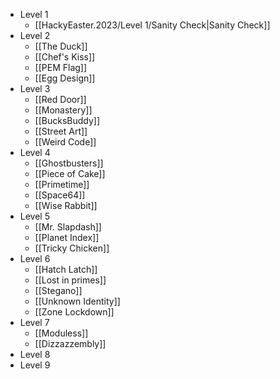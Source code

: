 - Level 1
	- [[HackyEaster.2023/Level 1/Sanity Check|Sanity Check]]
- Level 2
	- [[The Duck]]
	- [[Chef's Kiss]]
	- [[PEM Flag]]
	- [[Egg Design]]
- Level 3
	- [[Red Door]]
	- [[Monastery]]
	- [[BucksBuddy]]
	- [[Street Art]]
	- [[Weird Code]]
- Level 4
	- [[Ghostbusters]]
	- [[Piece of Cake]]
	- [[Primetime]]
	- [[Space64]]
	- [[Wise Rabbit]]
- Level 5
	- [[Mr. Slapdash]]
	- [[Planet Index]]
	- [[Tricky Chicken]]
- Level 6
	- [[Hatch Latch]]
	- [[Lost in primes]]
	- [[Stegano]]
	- [[Unknown Identity]]
	- [[Zone Lockdown]]
- Level 7
	- [[Moduless]]
    - [[Dizzazzembly]]
- Level 8
- Level 9
